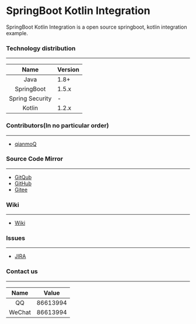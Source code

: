 # SpringBoot Kotlin Integration

SpringBoot Kotlin Integration is a open source springboot, kotlin integration example.

### Technology distribution
    
---

|Name|Version|
|:---:|---|
|Java|1.8+|
|SpringBoot|1.5.x|
|Spring Security|-| 
|Kotlin|1.2.x|

### Contributors(In no particular order)

---

- [qianmoQ](https://github.com/qianmoQ)

### Source Code Mirror

---

- [GitQub](https://gitqub.com/springboot-integration/springboot-kotlin-integration.git)
- [GitHub](https://github.com/SpringBootIntegration/springboot-kotlin-integration.git)
- [Gitee](https://gitee.com/SpringBootIntegratio/springboot-kotlin-integration.git)

### Wiki

---

- [Wiki](http://wiki.ttxit.com/display/SpringBootIntegration)

### Issues

---

- [JIRA](http://jira.ttxit.com/projects/SPRINATION)

### Contact us
    
---

|Name|Value|
|:---:|---|
|QQ|86613994|
|WeChat|86613994|
